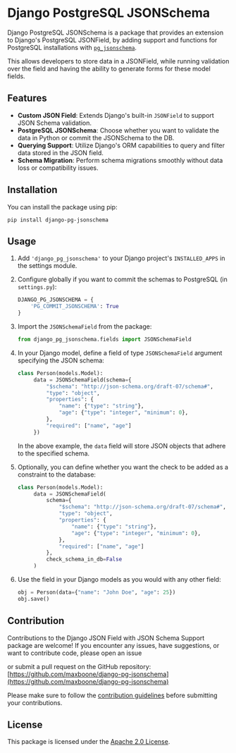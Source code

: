 # Django PostgreSQL JSONSchema

Django PostgreSQL JSONSchema is a package that provides an extension to
Django's PostgreSQL JSONField, by adding support and functions for PostgreSQL
installations with [`pg_jsonschema`](https://github.com/supabase/pg_jsonschema).

This allows developers to store data in a JSONField, while running validation
over the field and having the ability to generate forms for these model fields.

## Features

- **Custom JSON Field**: Extends Django's built-in `JSONField` to support JSON Schema validation.
- **PostgreSQL JSONSchema**: Choose whether you want to validate the data in Python or commit the JSONSchema to the DB.
- **Querying Support**: Utilize Django's ORM capabilities to query and filter data stored in the JSON field.
- **Schema Migration**: Perform schema migrations smoothly without data loss or compatibility issues.

## Installation

You can install the package using pip:

```shell
pip install django-pg-jsonschema
```

## Usage

1. Add `'django_pg_jsonschema'` to your Django project's `INSTALLED_APPS` in the settings module.

2. Configure globally if you want to commit the schemas to PostgreSQL (in `settings.py`):

    ```python
    DJANGO_PG_JSONSCHEMA = {
        'PG_COMMIT_JSONSCHEMA': True
    }
    ```

3. Import the `JSONSchemaField` from the package:

    ```python
    from django_pg_jsonschema.fields import JSONSchemaField
    ```

4. In your Django model, define a field of type `JSONSchemaField` argument specifying the JSON schema:

   ```python
   class Person(models.Model):
        data = JSONSchemaField(schema={
            "$schema": "http://json-schema.org/draft-07/schema#",
            "type": "object",
            "properties": {
                "name": {"type": "string"},
                "age": {"type": "integer", "minimum": 0},
            },
            "required": ["name", "age"]
        })
   ```

   In the above example, the `data` field will store JSON objects that adhere to the specified schema.

5. Optionally, you can define whether you want the check to be added as a constraint to the database:

   ```python
   class Person(models.Model):
        data = JSONSchemaField(
            schema={
                "$schema": "http://json-schema.org/draft-07/schema#",
                "type": "object",
                "properties": {
                    "name": {"type": "string"},
                    "age": {"type": "integer", "minimum": 0},
                },
                "required": ["name", "age"]
            },
            check_schema_in_db=False
        )
   ```

6. Use the field in your Django models as you would with any other field:

   ```python
   obj = Person(data={"name": "John Doe", "age": 25})
   obj.save()
   ```

## Contribution

Contributions to the Django JSON Field with JSON Schema Support package are welcome! If you encounter any issues, have suggestions, or want to contribute code, please open an issue

 or submit a pull request on the GitHub repository: [https://github.com/maxboone/django-pg-jsonschema](https://github.com/maxboone/django-pg-jsonschema)

Please make sure to follow the [contribution guidelines](CONTRIBUTING.md) before submitting your contributions.

## License

This package is licensed under the [Apache 2.0 License](LICENSE).
